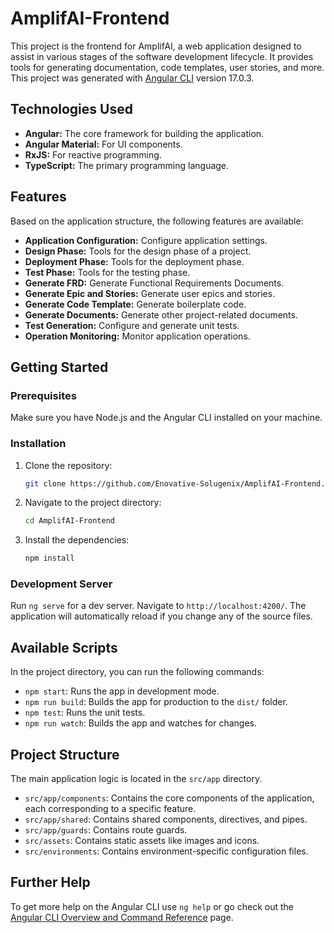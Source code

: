 # AmplifAI-Frontend
 
This project is the frontend for AmplifAI, a web application designed to assist in various stages of the software development lifecycle. It provides tools for generating documentation, code templates, user stories, and more. This project was generated with [Angular CLI](https://github.com/angular/angular-cli) version 17.0.3.
 
## Technologies Used
 
*   **Angular:** The core framework for building the application.
*   **Angular Material:** For UI components.
*   **RxJS:** For reactive programming.
*   **TypeScript:** The primary programming language.
 
## Features
 
Based on the application structure, the following features are available:
 
*   **Application Configuration:** Configure application settings.
*   **Design Phase:** Tools for the design phase of a project.
*   **Deployment Phase:** Tools for the deployment phase.
*   **Test Phase:** Tools for the testing phase.
*   **Generate FRD:** Generate Functional Requirements Documents.
*   **Generate Epic and Stories:** Generate user epics and stories.
*   **Generate Code Template:** Generate boilerplate code.
*   **Generate Documents:** Generate other project-related documents.
*   **Test Generation:** Configure and generate unit tests.
*   **Operation Monitoring:** Monitor application operations.
 
## Getting Started
 
### Prerequisites
 
Make sure you have Node.js and the Angular CLI installed on your machine.
 
### Installation
 
1.  Clone the repository:
    ```sh
    git clone https://github.com/Enovative-Solugenix/AmplifAI-Frontend.git
    ```
2.  Navigate to the project directory:
    ```sh
    cd AmplifAI-Frontend
    ```
3.  Install the dependencies:
    ```sh
    npm install
    ```
 
### Development Server
 
Run `ng serve` for a dev server. Navigate to `http://localhost:4200/`. The application will automatically reload if you change any of the source files.
 
## Available Scripts
 
In the project directory, you can run the following commands:
 
*   `npm start`: Runs the app in development mode.
*   `npm run build`: Builds the app for production to the `dist/` folder.
*   `npm test`: Runs the unit tests.
*   `npm run watch`: Builds the app and watches for changes.
 
## Project Structure
 
The main application logic is located in the `src/app` directory.
 
*   `src/app/components`: Contains the core components of the application, each corresponding to a specific feature.
*   `src/app/shared`: Contains shared components, directives, and pipes.
*   `src/app/guards`: Contains route guards.
*   `src/assets`: Contains static assets like images and icons.
*   `src/environments`: Contains environment-specific configuration files.
 
## Further Help
 
To get more help on the Angular CLI use `ng help` or go check out the [Angular CLI Overview and Command Reference](https://angular.io/cli) page.
